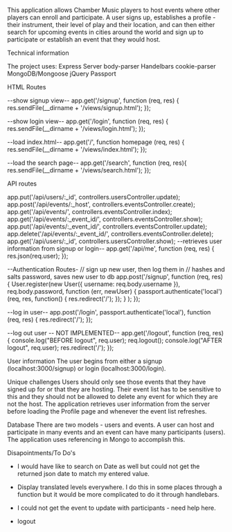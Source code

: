 This application allows Chamber Music players to host events where other players can enroll and participate. A user signs up, establishes a profile - their instrument, their level of play and their location, and can then either search for upcoming events in cities around the world and sign up to participate or establish an event that they would host.

Technical information

The project uses:
Express Server
body-parser
Handelbars
cookie-parser
MongoDB/Mongoose
jQuery
Passport

HTML Routes

--show signup view--
app.get('/signup', function (req, res) {
  res.sendFile(__dirname + '/views/signup.html');
});

--show login view--
app.get('/login', function (req, res) {
  res.sendFile(__dirname + '/views/login.html');
});

--load index.html--
app.get('/', function homepage (req, res) {
  res.sendFile(__dirname + '/views/index.html');
});

--load the search page--
app.get('/search', function (req, res){
  res.sendFile(__dirname + '/views/search.html');
});



API routes

app.put('/api/users/:_id', controllers.usersController.update);
app.post('/api/events/:_host', controllers.eventsController.create);
app.get('/api/events/', controllers.eventsController.index);
app.get('/api/events/:_event_id/', controllers.eventsController.show);
app.put('/api/events/:_event_id/', controllers.eventsController.update);
app.delete('/api/events/:_event_id/', controllers.eventsController.delete);
app.get('/api/users/:_id', controllers.usersController.show);
--retrieves user information from signup or login--
app.get('/api/me', function (req, res) {
  res.json(req.user);
});


--Authentication Routes-
// sign up new user, then log them in
// hashes and salts password, saves new user to db
app.post('/signup', function (req, res) {
  User.register(new User({ username: req.body.username }), req.body.password,
    function (err, newUser) {
      passport.authenticate('local')(req, res, function() {
        res.redirect('/');
      });
    }
  );
});

--log in user--
app.post('/login', passport.authenticate('local'), function (req, res) {
  res.redirect('/');
});

--log out user -- NOT IMPLEMENTED--
app.get('/logout', function (req, res) {
  console.log("BEFORE logout", req.user);
  req.logout();
  console.log("AFTER logout", req.user);
  res.redirect('/');
});

User information
The user begins from either a signup (localhost:3000/signup) or login (localhost:3000/login).

Unique challenges
Users should only see those events that they have signed up for or that they are hosting. Their event list has to be sensitive to this and they should not be allowed to delete any event for which they are not the host. The application retrieves user information from the server before loading the Profile page and whenever the event list refreshes.

Database
There are two models - users and events. A user can host and participate in many events
and an event can have many participants (users). The application uses referencing in Mongo to accomplish this.

Disapointments/To Do's
* I would have like to search on Date as well but could not get the returned json date to match my entered value.

* Display translated levels everywhere. I do this in some places through a function but it would be more complicated to do it through handlebars.

* I could not get the event to update with participants - need help here.

* logout
